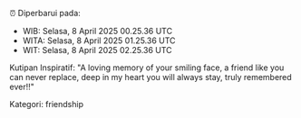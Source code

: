 ⏰ Diperbarui pada:
- WIB: Selasa, 8 April 2025 00.25.36 UTC
- WITA: Selasa, 8 April 2025 01.25.36 UTC
- WIT: Selasa, 8 April 2025 02.25.36 UTC

Kutipan Inspiratif:
"A loving memory of your smiling face, a friend like you can never replace, deep in my heart you will always stay, truly remembered ever!!"


Kategori: friendship

